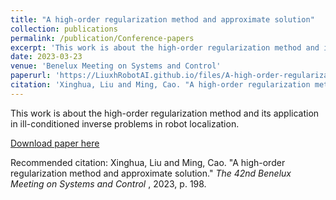 ```yaml
---
title: "A high-order regularization method and approximate solution"
collection: publications
permalink: /publication/Conference-papers
excerpt: 'This work is about the high-order regularization method and its application in ill-conditioned inverse problems in robot localization.'
date: 2023-03-23
venue: 'Benelux Meeting on Systems and Control'
paperurl: 'https://LiuxhRobotAI.github.io/files/A-high-order-regularization-method-and-approximate-solution.pdf'
citation: 'Xinghua, Liu and Ming, Cao. "A high-order regularization method and approximate solution." <i>The 42nd Benelux Meeting on Systems and Control </i>, 2023, p. 198.'
---
```

This work is about the high-order regularization method and its application in ill-conditioned inverse problems in robot localization.

[Download paper here](https://LiuxhRobotAI.github.io/files/A-high-order-regularization-method-and-approximate-solution.pdf)

Recommended citation: Xinghua, Liu and Ming, Cao. "A high-order regularization method and approximate solution." <i>The 42nd Benelux Meeting on Systems and Control </i>, 2023, p. 198.
